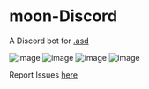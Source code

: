# moon-Discord
A Discord bot for [.asd](https://discord.gg/uSgrjwQ)

![image](https://cdn.discordapp.com/attachments/437588873384558593/481180683549802507/Screenshot_21.png)
![image](https://cdn.discordapp.com/attachments/437588873384558593/481180686464712714/Screenshot_23.png)
![image](https://cdn.discordapp.com/attachments/437588873384558593/481180694912040970/Screenshot_22.png)
![image](https://cdn.discordapp.com/attachments/437588873384558593/481180689094672386/Screenshot_24.png)

Report Issues [here](https://discord.gg/uSgrjwQ)
